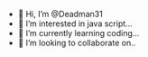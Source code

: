 - 👋 Hi, I’m @Deadman31
- 👀 I’m interested in java script...
- 🌱 I’m currently learning coding...
- 💞️ I’m looking to collaborate on..

<!---
Deadman31/Deadman31 is a ✨ special ✨ repository because its `README.md` (this file) appears on your GitHub profile.
You can click the Preview link to take a look at your changes.
--->
